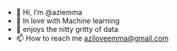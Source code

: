 - 👋 Hi, I’m @aziemma
- 👀 In love with Machine learning
- 🌱 enjoys the nitty gritty of data
- 📫 How to reach me aziloveemma@gmail.com

<!---
aziemma/aziemma is a ✨ special ✨ repository because its `README.md` (this file) appears on your GitHub profile.
You can click the Preview link to take a look at your changes.
--->
